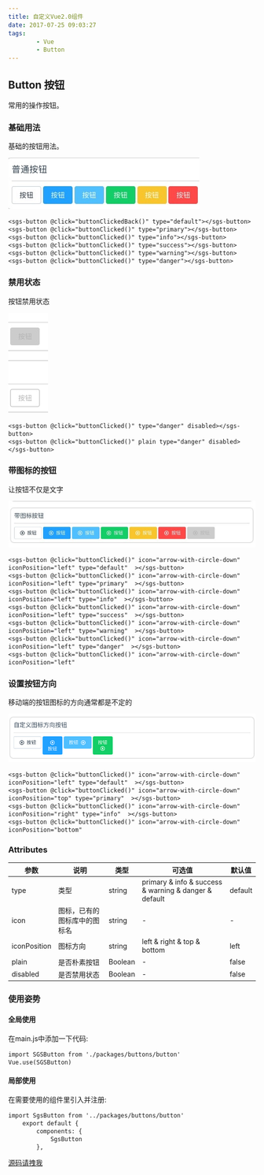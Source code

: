 ```yaml
---
title: 自定义Vue2.0组件
date: 2017-07-25 09:03:27
tags: 
		- Vue
		- Button
---
```


## Button 按钮

常用的操作按钮。

### 基础用法

<!-- more -->

基础的按钮用法。

![基础用法](自定义Vue2.0组件/006tKfTcgy1fhut3w8gqqj30at02wjrl.jpg)

```
<sgs-button @click="buttonClickedBack()" type="default"></sgs-button>
<sgs-button @click="buttonClicked()" type="primary"></sgs-button>
<sgs-button @click="buttonClicked()" type="info"></sgs-button>
<sgs-button @click="buttonClicked()" type="success"></sgs-button>
<sgs-button @click="buttonClicked()" type="warning"></sgs-button>
<sgs-button @click="buttonClicked()" type="danger"></sgs-button>

```

### 禁用状态

按钮禁用状态

![禁用状态](自定义Vue2.0组件/006tKfTcgy1fhut6gx9acj302905ojrc.jpg)

```
<sgs-button @click="buttonClicked()" type="danger" disabled></sgs-button>
<sgs-button @click="buttonClicked()" plain type="danger" disabled></sgs-button>
```

### 带图标的按钮

让按钮不仅是文字

![带图标按钮](自定义Vue2.0组件/006tKfTcgy1fhut7xa8dsj30ky03x74r.jpg)

```
<sgs-button @click="buttonClicked()" icon="arrow-with-circle-down" iconPosition="left" type="default"  ></sgs-button>
<sgs-button @click="buttonClicked()" icon="arrow-with-circle-down" iconPosition="left" type="primary"  ></sgs-button>
<sgs-button @click="buttonClicked()" icon="arrow-with-circle-down" iconPosition="left" type="info"  ></sgs-button>
<sgs-button @click="buttonClicked()" icon="arrow-with-circle-down" iconPosition="left" type="success"  ></sgs-button>
<sgs-button @click="buttonClicked()" icon="arrow-with-circle-down" iconPosition="left" type="warning"  ></sgs-button>
<sgs-button @click="buttonClicked()" icon="arrow-with-circle-down" iconPosition="left" type="danger"  ></sgs-button>
<sgs-button @click="buttonClicked()" icon="arrow-with-circle-down" iconPosition="left" 
```

### 设置按钮方向

移动端的按钮图标的方向通常都是不定的

![按钮方向](自定义Vue2.0组件/006tKfTcgy1fhut94bg04j30kt04174k.jpg)

```
<sgs-button @click="buttonClicked()" icon="arrow-with-circle-down" iconPosition="left" type="default"  ></sgs-button>
<sgs-button @click="buttonClicked()" icon="arrow-with-circle-down" iconPosition="top" type="primary"  ></sgs-button>
<sgs-button @click="buttonClicked()" icon="arrow-with-circle-down" iconPosition="right" type="info"  ></sgs-button>
<sgs-button @click="buttonClicked()" icon="arrow-with-circle-down" iconPosition="bottom" 
```


### Attributes

参数 | 说明 | 类型 | 可选值 | 默认值
---|---|---|---|---
type | 类型 | string | primary & info & success & warning & danger & default  | default
icon | 图标，已有的图标库中的图标名 | string | - | -
iconPosition | 图标方向 | string | left & right & top & bottom | left
plain | 是否朴素按钮 | Boolean | - | false
disabled | 是否禁用状态 | Boolean | - | false

### 使用姿势

#### 全局使用

在main.js中添加一下代码:

```
import SGSButton from './packages/buttons/button'
Vue.use(SGSButton)
```


#### 局部使用

在需要使用的组件里引入并注册:

```
import SgsButton from '../packages/buttons/button'
	export default {
		components: {
			SgsButton
		},
```

[源码请拽我](https://git.oschina.net/charls/vue-southgis-components.git)






